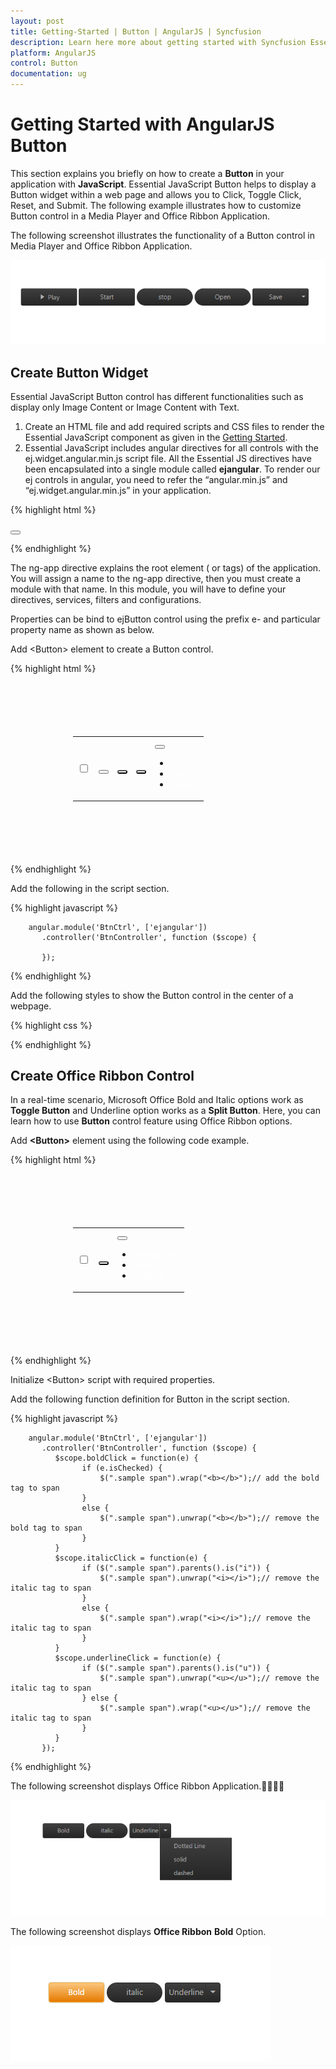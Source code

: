 ```yaml
---
layout: post
title: Getting-Started | Button | AngularJS | Syncfusion
description: Learn here more about getting started with Syncfusion Essential AngularJS Button Control, its elements, and more.
platform: AngularJS
control: Button
documentation: ug
---
```


# Getting Started with AngularJS Button 

This section explains you briefly on how to create a **Button** in your application with **JavaScript**. Essential JavaScript Button helps to display a Button widget within a web page and allows you to Click, Toggle Click, Reset, and Submit. The following example illustrates how to customize Button control in a Media Player and Office Ribbon Application. 

The following screenshot illustrates the functionality of a Button control in Media Player and Office Ribbon Application.

![Getting Started with AngularJS Button](Getting-Started_images/Getting-Started_img1.png)

## Create Button Widget

Essential JavaScript Button control has different functionalities such as display only Image Content or Image Content with Text.

1. Create an HTML file and add required scripts and CSS files to render the Essential JavaScript component as given in the [Getting Started](https://help.syncfusion.com/js/control-initialization).
2. Essential JavaScript includes angular directives for all controls with the ej.widget.angular.min.js script file. All the Essential JS directives have been encapsulated into a single module called **ejangular**. To render our ej controls in angular, you need to refer the “angular.min.js” and “ej.widget.angular.min.js” in your application.

{% highlight html %}

<!DOCTYPE html>
<html xmlns="http://www.w3.org/1999/xhtml" ng-app="BtnCtrl">
   <head>
      <meta name="viewport" content="width=device-width, initial-scale=1.0" charset="utf-8" />
      <!-- Style sheet for default theme (flat azure) -->
      <link href="http://cdn.syncfusion.com/{{ site.releaseversion }}/js/web/gradient-saffron-dark/ej.web.all.min.css" rel="stylesheet" />
      <!--Scripts-->
      <script src="http://cdn.syncfusion.com/js/assets/external/jquery-1.10.2.min.js"></script>
      <script src="http://cdn.syncfusion.com/{{ site.releaseversion }}/js/web/ej.web.all.min.js"></script>
      <!--Add custom scripts here -->
   </head>
   <body ng-controller="BtnController">
      <!-- Add button element Here -->
      <button id="button1" ej-button e-showroundedcorner="true" e-size="medium" e-text="login"></button>      
   </body>
</html>


{% endhighlight %}

The ng-app directive explains the root element (<html> or <body> tags) of the application. You will assign a name to the ng-app directive, then you must create a module with that name. In this module, you will have to define your directives, services, filters and configurations.

Properties can be bind to ejButton control using the prefix e- and particular property name as shown as below.

Add &lt;Button&gt; element to create a Button control.

{% highlight html %}

<div class="case1">
   <table>
        <tr>
            <td>
                <input type="checkbox" id="play" ej-togglebutton e-showroundedcorner="true" e-size="large" e-contenttype="textandimage" e-defaulttext="Play" e-activetext="Pause" e-defaultprefixicon="e-icon e-play" e-activeprefixicon="e-icon e-pause" />
            </td>
            <td>
                <button id="start" ej-button e-showroundedcorner="true" e-size="large" e-text="Start"></button>
            </td>
            <td>
                <button id="stop" ej-button e-showroundedcorner="true" e-size="large" e-text="stop"></button>
            </td>
            <td>
                <button id="open" ej-button e-showroundedcorner="true" e-size="large" e-text="Open"></button>
            </td>
            <td>
                <button id="save" ej-splitbutton e-size="large" e-showroundedcorner="true" e-targetid="menu1" e-text="Save"></button>                        
                <ul id="menu1">
                    <li><span>Open...</span></li>
                    <li><span>Save</span></li>
                    <li><span>Delete</span></li>
                </ul>
            </td>
        </tr>
   </table>
</div>      

{% endhighlight %}


Add the following in the script section.

{% highlight javascript %}

        angular.module('BtnCtrl', ['ejangular'])
           .controller('BtnController', function ($scope) {
              
           });

{% endhighlight %}


Add the following styles to show the Button control in the center of a webpage.

{% highlight css %}

<style>
    #play, #pause, #stop, #open, #bold, #italic, #underline {
        border-radius: 100px; /* for rounded corners*/
    }

    ul li span {
        color: white;
    }

    .case1 {
        margin: 100px;
    }

    .officeribben {
        margin: 100px;
    }

    .sample {
        margin: 100px;
    }

    .audiodiv {
        margin: 100px;
    }
</style>


{% endhighlight %}


## Create Office Ribbon Control

In a real-time scenario, Microsoft Office Bold and Italic options work as **Toggle Button** and Underline option works as a **Split Button**. Here, you can learn how to use **Button** control feature using Office Ribbon options.

Add **&lt;Button&gt;** element using the following code example.

{% highlight html %}

   <div class="case1">
        <table>
            <tr>
                <td>
                    <input type="checkbox" id="bold" ej-togglebutton e-showroundedcorner="true" e-size="large"e-defaulttext="Bold" e-activetext="bold" e-click="boldClick" />
                </td>
                <td>
                    <button id="italic" ej-button e-showroundedcorner="true" e-size="small" e-text="italic" e-click="italicClick"></button>
                </td>
                <td>
                    <button id="Underline" ej-splitbutton e-size="small" e-showroundedcorner="true" e-text="Underline" e-targetid="menu11" e-click="underlineClick" e-create="spltbtnLoad"></button>                        
                    <ul id="menu11">
                        <li><span>Dotted Line</span></li>
                        <li><span>solid</span></li>
                        <li><span>dashed</span></li>
                    </ul>
                </td>
            </tr>
        </table>
   </div>

{% endhighlight %}



Initialize &lt;Button&gt; script with required properties.

Add the following function definition for Button in the script section.

{% highlight javascript %}

        angular.module('BtnCtrl', ['ejangular'])
           .controller('BtnController', function ($scope) {
              $scope.boldClick = function(e) {
                    if (e.isChecked) {
                        $(".sample span").wrap("<b></b>");// add the bold tag to span
                    }
                    else {
                        $(".sample span").unwrap("<b></b>");// remove the bold tag to span
                    }                  
              }
              $scope.italicClick = function(e) {                  
                    if ($(".sample span").parents().is("i")) {
                        $(".sample span").unwrap("<i></i>");// remove the italic tag to span
                    }
                    else {
                        $(".sample span").wrap("<i></i>");// remove the italic tag to span
                    }
              }
              $scope.underlineClick = function(e) {
                    if ($(".sample span").parents().is("u")) {
                        $(".sample span").unwrap("<u></u>");// remove the italic tag to span
                    } else {
                        $(".sample span").wrap("<u></u>");// remove the italic tag to span
                    }
              }
           });
           
{% endhighlight %}



The following screenshot displays Office Ribbon Application.

![Create Office Ribbon Control in AngularJS Button](Getting-Started_images/Getting-Started_img3.png) 

The following screenshot displays **Office Ribbon** **Bold** Option.	

![Create Office Ribbon Control in AngularJS Button](Getting-Started_images/Getting-Started_img4.png)


